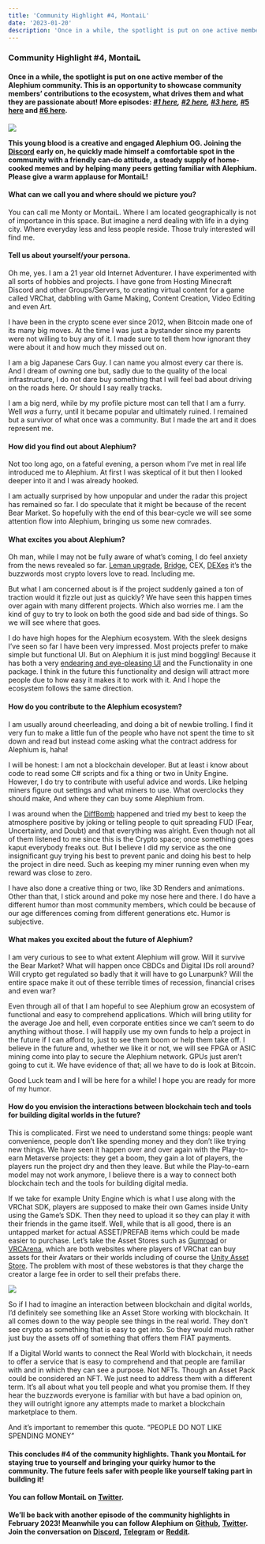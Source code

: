 ```yaml
---
title: 'Community Highlight #4, MontaiL'
date: '2023-01-20'
description: 'Once in a while, the spotlight is put on one active member of the Alephium community. This is an opportunity to showcase community members’…'
---
```


### Community Highlight \#4, MontaiL

#### Once in a while, the spotlight is put on one active member of the Alephium community. This is an opportunity to showcase community members’ contributions to the ecosystem, what drives them and what they are passionate about! More episodes: <a href="https://medium.com/@alephium/community-highlight-wilhelm-k%C3%A4llstr%C3%B6m-aka-oracleuggla-81d3938c5692" class="markup--anchor markup--h4-anchor" data-href="https://medium.com/@alephium/community-highlight-wilhelm-k%C3%A4llstr%C3%B6m-aka-oracleuggla-81d3938c5692" target="_blank"><em>#1 here</em></a>_,_ <a href="https://medium.com/@alephium/community-highlight-cgi-bin-c102cc106f19" class="markup--anchor markup--h4-anchor" data-href="https://medium.com/@alephium/community-highlight-cgi-bin-c102cc106f19" target="_blank"><em>#2 here</em></a>_,_ <a href="https://medium.com/@alephium/community-highlight-3-digdug-48a7ec868504" class="markup--anchor markup--h4-anchor" data-href="https://medium.com/@alephium/community-highlight-3-digdug-48a7ec868504" target="_blank"><em>#3 here</em></a>_,_ <a href="https://medium.com/@alephium/community-highlight-5-txn-71c4fd76ffe8" class="markup--anchor markup--h4-anchor" data-href="https://medium.com/@alephium/community-highlight-5-txn-71c4fd76ffe8" rel="noopener" target="_blank">#5 here</a> and <a href="https://medium.com/@alephium/community-highlight-6-waldi-zkit-beats-37af1f6df3b8" class="markup--anchor markup--h4-anchor" data-href="https://medium.com/@alephium/community-highlight-6-waldi-zkit-beats-37af1f6df3b8" rel="noopener" target="_blank">#6 here</a>.

![](https://cdn-images-1.medium.com/max/800/0*0wxtK_AYay7RHQ1o)

**This young blood is a creative and engaged Alephium OG. Joining the** <a href="https://alephium.org/discord" class="markup--anchor markup--p-anchor" data-href="https://alephium.org/discord" rel="noopener" target="_blank"><strong>Discord</strong></a> **early on, he quickly made himself a comfortable spot in the community with a friendly can-do attitude, a steady supply of home-cooked memes and by helping many peers getting familiar with Alephium. Please give a warm applause for MontaiL!**

#### What can we call you and where should we picture you?

You can call me Monty or MontaiL. Where I am located geographically is not of importance in this space. But imagine a nerd dealing with life in a dying city. Where everyday less and less people reside. Those truly interested will find me.

#### Tell us about yourself/your persona.

Oh me, yes. I am a 21 year old Internet Adventurer. I have experimented with all sorts of hobbies and projects. I have gone from Hosting Minecraft Discord and other Groups/Servers, to creating virtual content for a game called VRChat, dabbling with Game Making, Content Creation, Video Editing and even Art.

I have been in the crypto scene ever since 2012, when Bitcoin made one of its many big moves. At the time I was just a bystander since my parents were not willing to buy any of it. I made sure to tell them how ignorant they were about it and how much they missed out on.

I am a big Japanese Cars Guy. I can name you almost every car there is. And I dream of owning one but, sadly due to the quality of the local infrastructure, I do not dare buy something that I will feel bad about driving on the roads here. Or should I say really tracks.

I am a big nerd, while by my profile picture most can tell that I am a furry. Well _was_ a furry, until it became popular and ultimately ruined. I remained but a survivor of what once was a community. But I made the art and it does represent me.

#### How did you find out about Alephium?

Not too long ago, on a fateful evening, a person whom I’ve met in real life introduced me to Alephium. At first I was skeptical of it but then I looked deeper into it and I was already hooked.

I am actually surprised by how unpopular and under the radar this project has remained so far. I do speculate that it might be because of the recent Bear Market. So hopefully with the end of this bear-cycle we will see some attention flow into Alephium, bringing us some new comrades.

#### What excites you about Alephium?

Oh man, while I may not be fully aware of what’s coming, I do feel anxiety from the news revealed so far. <a href="https://medium.com/@alephium/announcing-the-leman-network-upgrade-c01a81e65f0e" class="markup--anchor markup--p-anchor" data-href="https://medium.com/@alephium/announcing-the-leman-network-upgrade-c01a81e65f0e" target="_blank">Leman upgrade,</a> <a href="https://github.com/alephium/wormhole-fork" class="markup--anchor markup--p-anchor" data-href="https://github.com/alephium/wormhole-fork" rel="noopener" target="_blank">Bridge,</a> CEX, <a href="https://github.com/alephium/alephium-web3" class="markup--anchor markup--p-anchor" data-href="https://github.com/alephium/alephium-web3" rel="noopener" target="_blank">DEXes</a> it’s the buzzwords most crypto lovers love to read. Including me.

But what I am concerned about is if the project suddenly gained a ton of traction would it fizzle out just as quickly? We have seen this happen times over again with many different projects. Which also worries me. I am the kind of guy to try to look on both the good side and bad side of things. So we will see where that goes.

I do have high hopes for the Alephium ecosystem. With the sleek designs I’ve seen so far I have been very impressed. Most projects prefer to make simple but functional UI. But on Alephium it is just mind boggling! Because it has both a very <a href="https://medium.com/@alephium/the-front-end-leman-upgrade-948a98a3e2d" class="markup--anchor markup--p-anchor" data-href="https://medium.com/@alephium/the-front-end-leman-upgrade-948a98a3e2d" target="_blank">endearing and eye-pleasing UI</a> and the Functionality in one package. I think in the future this functionality and design will attract more people due to how easy it makes it to work with it. And I hope the ecosystem follows the same direction.

#### How do you contribute to the Alephium ecosystem?

I am usually around cheerleading, and doing a bit of newbie trolling. I find it very fun to make a little fun of the people who have not spent the time to sit down and read but instead come asking what the contract address for Alephium is, haha!

I will be honest: I am not a blockchain developer. But at least i know about code to read some C# scripts and fix a thing or two in Unity Engine. However, I do try to contribute with useful advice and words. Like helping miners figure out settings and what miners to use. What overclocks they should make, And where they can buy some Alephium from.

I was around when the <a href="https://medium.com/@alephium/diffbomb-day-postmortem-334b3fdccc5" class="markup--anchor markup--p-anchor" data-href="https://medium.com/@alephium/diffbomb-day-postmortem-334b3fdccc5" target="_blank">DiffBomb</a> happened and tried my best to keep the atmosphere positive by joking or telling people to quit spreading FUD (Fear, Uncertainty, and Doubt) and that everything was alright. Even though not all of them listened to me since this is the Crypto space; once something goes kaput everybody freaks out. But I believe I did my service as the one insignificant guy trying his best to prevent panic and doing his best to help the project in dire need. Such as keeping my miner running even when my reward was close to zero.

I have also done a creative thing or two, like 3D Renders and animations. Other than that, I stick around and poke my nose here and there. I do have a different humor than most community members, which could be because of our age differences coming from different generations etc. Humor is subjective.

#### What makes you excited about the future of Alephium?

I am very curious to see to what extent Alephium will grow. Will it survive the Bear Market? What will happen once CBDCs and Digital IDs roll around? Will crypto get regulated so badly that it will have to go Lunarpunk? Will the entire space make it out of these terrible times of recession, financial crises and even war?

Even through all of that I am hopeful to see Alephium grow an ecosystem of functional and easy to comprehend applications. Which will bring utility for the average Joe and hell, even corporate entities since we can’t seem to do anything without those. I will happily use my own funds to help a project in the future if I can afford to, just to see them boom or help them take off. I believe in the future and, whether we like it or not, we will see FPGA or ASIC mining come into play to secure the Alephium network. GPUs just aren’t going to cut it. We have evidence of that; all we have to do is look at Bitcoin.

Good Luck team and I will be here for a while! I hope you are ready for more of my humor.

#### How do you envision the interactions between blockchain tech and tools for building digital worlds in the future?

This is complicated. First we need to understand some things: people want convenience, people don’t like spending money and they don’t like trying new things. We have seen it happen over and over again with the Play-to-earn Metaverse projects: they get a boom, they gain a lot of players, the players run the project dry and then they leave. But while the Play-to-earn model may not work anymore, I believe there is a way to connect both blockchain tech and the tools for building digital media.

If we take for example Unity Engine which is what I use along with the VRChat SDK, players are supposed to make their own Games inside Unity using the Game’s SDK. Then they need to upload it so they can play it with their friends in the game itself. Well, while that is all good, there is an untapped market for actual ASSET/PREFAB items which could be made easier to purchase. Let’s take the Asset Stores such as <a href="https://gumroad.com/" class="markup--anchor markup--p-anchor" data-href="https://gumroad.com/" rel="noopener" target="_blank">Gumroad</a> or <a href="https://www.vrcarena.com/" class="markup--anchor markup--p-anchor" data-href="https://www.vrcarena.com/" rel="noopener" target="_blank">VRCArena</a>, which are both websites where players of VRChat can buy assets for their Avatars or their worlds including of course the <a href="https://assetstore.unity.com/" class="markup--anchor markup--p-anchor" data-href="https://assetstore.unity.com/" rel="noopener" target="_blank">Unity Asset Store</a>. The problem with most of these webstores is that they charge the creator a large fee in order to sell their prefabs there.

![](https://cdn-images-1.medium.com/max/800/0*JXBHdsZCEKpKAdRi)

So if I had to imagine an interaction between blockchain and digital worlds, I’d definitely see something like an Asset Store working with blockchain. It all comes down to the way people see things in the real world. They don’t see crypto as something that is easy to get into. So they would much rather just buy the assets off of something that offers them FIAT payments.

If a Digital World wants to connect the Real World with blockchain, it needs to offer a service that is easy to comprehend and that people are familiar with and in which they can see a purpose. Not NFTs. Though an Asset Pack could be considered an NFT. We just need to address them with a different term. It’s all about what you tell people and what you promise them. If they hear the buzzwords everyone is familiar with but have a bad opinion on, they will outright ignore any attempts made to market a blockchain marketplace to them.

And it’s important to remember this quote. “PEOPLE DO NOT LIKE SPENDING MONEY”

#### This concludes \#4 of the community highlights. Thank you MontaiL for staying true to yourself and bringing your quirky humor to the community. The future feels safer with people like yourself taking part in building it!

#### You can follow MontaiL on <a href="https://twitter.com/therealmontail" class="markup--anchor markup--h4-anchor" data-href="https://twitter.com/therealmontail" rel="noopener" target="_blank">Twitter</a>.

**We’ll be back with another episode of the community highlights in February 2023! Meanwhile you can follow Alephium on** <a href="https://github.com/alephium/" class="markup--anchor markup--p-anchor" data-href="https://github.com/alephium/" rel="noopener" target="_blank"><strong>Github</strong></a>**,** <a href="https://twitter.com/alephium" class="markup--anchor markup--p-anchor" data-href="https://twitter.com/alephium" rel="noopener" target="_blank"><strong>Twitter</strong></a>**. Join the conversation on** <a href="https://alephium.org/discord" class="markup--anchor markup--p-anchor" data-href="https://alephium.org/discord" rel="noopener" target="_blank"><strong>Discord</strong></a>**,** <a href="https://t.me/alephiumgroup" class="markup--anchor markup--p-anchor" data-href="https://t.me/alephiumgroup" rel="noopener" target="_blank"><strong>Telegram</strong></a> **or** <a href="https://www.reddit.com/r/alephium" class="markup--anchor markup--p-anchor" data-href="https://www.reddit.com/r/alephium" rel="noopener" target="_blank"><strong>Reddit</strong></a>**.**
